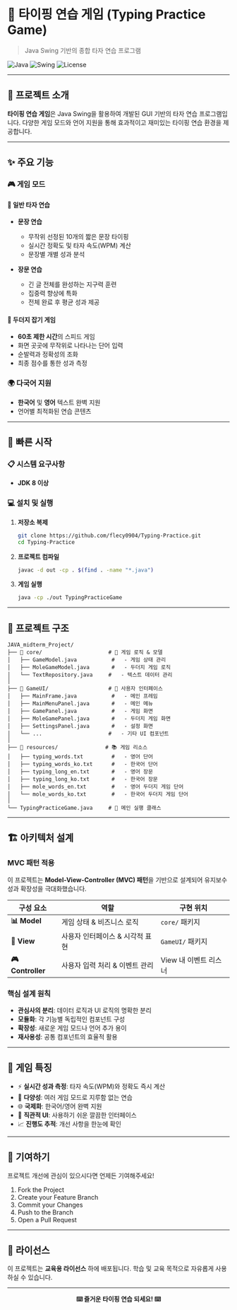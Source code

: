 # 🎯 타이핑 연습 게임 (Typing Practice Game)

> Java Swing 기반의 종합 타자 연습 프로그램

![Java](https://img.shields.io/badge/Java-8%2B-orange)
![Swing](https://img.shields.io/badge/GUI-Java%20Swing-blue)
![License](https://img.shields.io/badge/License-Educational-green)

---

## 📝 프로젝트 소개

**타이핑 연습 게임**은 Java Swing을 활용하여 개발된 GUI 기반의 타자 연습 프로그램입니다. 
다양한 게임 모드와 언어 지원을 통해 효과적이고 재미있는 타이핑 연습 환경을 제공합니다.

---

## ✨ 주요 기능

### 🎮 게임 모드

#### 📖 일반 타자 연습
- **문장 연습**
  - 무작위 선정된 10개의 짧은 문장 타이핑
  - 실시간 정확도 및 타자 속도(WPM) 계산
  - 문장별 개별 성과 분석

- **장문 연습**
  - 긴 글 전체를 완성하는 지구력 훈련
  - 집중력 향상에 특화
  - 전체 완료 후 평균 성과 제공

#### 🎯 두더지 잡기 게임
- **60초 제한 시간**의 스피드 게임
- 화면 곳곳에 무작위로 나타나는 단어 입력
- 순발력과 정확성의 조화
- 최종 점수를 통한 성과 측정

### 🌍 다국어 지원
- **한국어** 및 **영어** 텍스트 완벽 지원
- 언어별 최적화된 연습 콘텐츠

---

## 🚀 빠른 시작

### 📋 시스템 요구사항
- **JDK 8 이상**

### 💻 설치 및 실행

1. **저장소 복제**
   ```bash
   git clone https://github.com/flecy0904/Typing-Practice.git
   cd Typing-Practice
   ```

2. **프로젝트 컴파일**
   ```bash
   javac -d out -cp . $(find . -name "*.java")
   ```

3. **게임 실행**
   ```bash
   java -cp ./out TypingPracticeGame
   ```

---

## 📁 프로젝트 구조

```
JAVA_midterm_Project/
├── 📂 core/                     # 🔧 게임 로직 & 모델
│   ├── GameModel.java           #   - 게임 상태 관리
│   ├── MoleGameModel.java       #   - 두더지 게임 로직
│   └── TextRepository.java     #   - 텍스트 데이터 관리
│
├── 📂 GameUI/                   # 🎨 사용자 인터페이스
│   ├── MainFrame.java           #   - 메인 프레임
│   ├── MainMenuPanel.java       #   - 메인 메뉴
│   ├── GamePanel.java           #   - 게임 화면
│   ├── MoleGamePanel.java       #   - 두더지 게임 화면
│   ├── SettingsPanel.java       #   - 설정 화면
│   └── ...                     #   - 기타 UI 컴포넌트
│
├── 📂 resources/               # 📚 게임 리소스
│   ├── typing_words.txt         #   - 영어 단어
│   ├── typing_words_ko.txt      #   - 한국어 단어
│   ├── typing_long_en.txt       #   - 영어 장문
│   ├── typing_long_ko.txt       #   - 한국어 장문
│   ├── mole_words_en.txt        #   - 영어 두더지 게임 단어
│   └── mole_words_ko.txt        #   - 한국어 두더지 게임 단어
│
└── TypingPracticeGame.java     # 🏁 메인 실행 클래스
```

---

## 🏗️ 아키텍처 설계

### MVC 패턴 적용

이 프로젝트는 **Model-View-Controller (MVC) 패턴**을 기반으로 설계되어 유지보수성과 확장성을 극대화했습니다.

| 구성 요소 | 역할 | 구현 위치 |
|-----------|------|-----------|
| **📊 Model** | 게임 상태 & 비즈니스 로직 | `core/` 패키지 |
| **🎨 View** | 사용자 인터페이스 & 시각적 표현 | `GameUI/` 패키지 |
| **🎮 Controller** | 사용자 입력 처리 & 이벤트 관리 | View 내 이벤트 리스너 |

### 핵심 설계 원칙
- **관심사의 분리**: 데이터 로직과 UI 로직의 명확한 분리
- **모듈화**: 각 기능별 독립적인 컴포넌트 구성
- **확장성**: 새로운 게임 모드나 언어 추가 용이
- **재사용성**: 공통 컴포넌트의 효율적 활용

---

## 🎯 게임 특징

- ⚡ **실시간 성과 측정**: 타자 속도(WPM)와 정확도 즉시 계산
- 🎲 **다양성**: 여러 게임 모드로 지루함 없는 연습
- 🌐 **국제화**: 한국어/영어 완벽 지원
- 🎨 **직관적 UI**: 사용하기 쉬운 깔끔한 인터페이스
- 📈 **진행도 추적**: 개선 사항을 한눈에 확인

---

## 🤝 기여하기

프로젝트 개선에 관심이 있으시다면 언제든 기여해주세요!

1. Fork the Project
2. Create your Feature Branch
3. Commit your Changes
4. Push to the Branch
5. Open a Pull Request

---

## 📄 라이선스

이 프로젝트는 **교육용 라이선스** 하에 배포됩니다. 학습 및 교육 목적으로 자유롭게 사용하실 수 있습니다.

---

<div align="center">

**⌨️ 즐거운 타이핑 연습 되세요! ⌨️**

</div>


